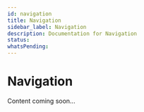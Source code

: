 ```yaml
---
id: navigation
title: Navigation
sidebar_label: Navigation
description: Documentation for Navigation
status: 
whatsPending: 
---
```


# Navigation

Content coming soon...


